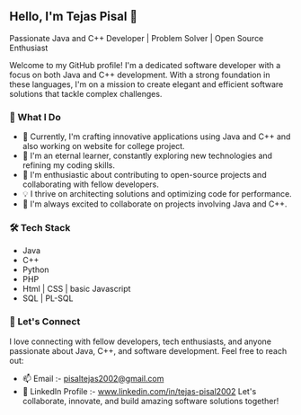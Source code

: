## Hello, I'm Tejas Pisal 👋

Passionate Java and C++ Developer | Problem Solver | Open Source Enthusiast

Welcome to my GitHub profile! I'm a dedicated software developer with a focus on both Java and C++ development. With a strong foundation in these languages, I'm on a mission to create elegant and efficient software solutions that tackle complex challenges.

### 🌟 What I Do

- 🔭 Currently, I'm crafting innovative applications using Java and C++ and also working on website for college project.
- 🌱 I'm an eternal learner, constantly exploring new technologies and refining my coding skills.
- 🚀 I'm enthusiastic about contributing to open-source projects and collaborating with fellow developers.
- 💡 I thrive on architecting solutions and optimizing code for performance.
- 👯 I'm always excited to collaborate on projects involving Java and C++.

### 🛠️ Tech Stack

- Java
- C++
- Python
- PHP
- Html | CSS | basic Javascript
- SQL | PL-SQL

### 💬 Let's Connect

I love connecting with fellow developers, tech enthusiasts, and anyone passionate about Java, C++, and software development. Feel free to reach out:

- 📫 Email :- pisaltejas2002@gmail.com
- 💼 LinkedIn Profile :- www.linkedin.com/in/tejas-pisal2002
Let's collaborate, innovate, and build amazing software solutions together!
